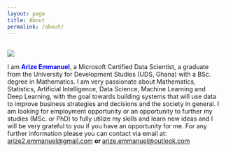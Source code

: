 ```yaml
---
layout: page
title: About
permalink: /about/
---
```

<br style="margin-top:10px">
<div class="w3-card  w3-border-blue w3-round-jumbo">

 <div class="w3-left w3-margin-right" style="width:10%">
          <img  class="w3-circle" src="{{"assets/images/arize.jpg"| relative_url}}">
</div>
<p style='margin-right:20px'  class="w3-twothird w3-container">
I am <b style="color:blue;">Arize Emmanuel</b>, a Microsoft Certified Data Scientist, a graduate from the University for Development Studies (UDS, Ghana) with a BSc. degree in Mathematics. I am very passionate about Mathematics, Statistics, Artificial Intelligence, Data Science, Machine Learning and Deep Learning, with the goal towards building systems that will use data to improve business strategies and decisions and the society in general. I am looking for employment opportunity or an opportunity to further my studies (MSc. or PhD) to fully utilize my skills and learn new ideas and I will be very grateful to you if you have an opportunity for me. For any further information please you can contact via email at:
<br>
<a href="mailto:arize2.emmanuel@gmail.com"> arize2.emmanuel@gmail.com</a> <b>or </b>
<a href="mailto:arize.emmanuel@outlook.com"> arize.emmanuel@outlook.com</a>
</p>
